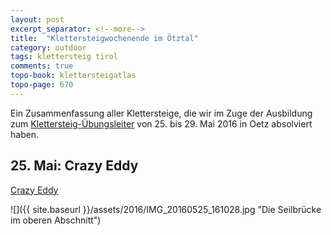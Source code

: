 ```yaml
---
layout: post
excerpt_separator: <!--more-->
title:  "Klettersteigwochenende im Ötztal"
category: outdoor
tags: klettersteig tirol
comments: true
topo-book: klettersteigatlas
topo-page: 670
---
```

Ein Zusammenfassung aller Klettersteige, die wir im Zuge der Ausbildung zum [Klettersteig-Übungsleiter](https://www.alpenverein.at/akademie/fuehren-und-leiten/uebungsleiter/klettersteig/index.php) von 25. bis 29. Mai 2016 in Oetz absolviert haben.

<!--more-->

## 25. Mai: Crazy Eddy

[Crazy Eddy](http://www.bergsteigen.com/klettersteig/tirol/wetterstein-gebirge-und-mieminger-kette/crazy-eddy-klettersteig)

![]({{ site.baseurl }}/assets/2016/IMG_20160525_161028.jpg "Die Seilbrücke im oberen Abschnitt")

